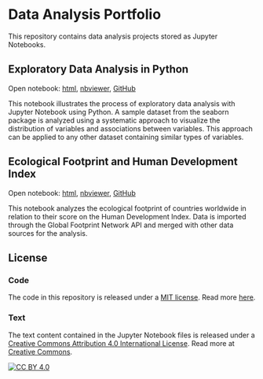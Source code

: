# Data Analysis Portfolio
This repository contains data analysis projects stored as Jupyter Notebooks.

## Exploratory Data Analysis in Python
Open notebook: [html][html_EDA], [nbviewer][nbviewer_EDA], [GitHub][GitHub_EDA]

This notebook illustrates the process of exploratory data analysis with Jupyter Notebook using Python. A sample dataset from the seaborn package is analyzed using a systematic approach to visualize the distribution of variables and associations between variables. This approach can be applied to any other dataset containing similar types of variables.

[html_EDA]: https://patrickwfitzgerald.github.io/portfolio/exploratory-data-analysis-python/html%20file/Exploratory%20Data%20Analysis%20in%20Python.html
[nbviewer_EDA]: https://nbviewer.jupyter.org/github/patrickwfitzgerald/portfolio/blob/main/exploratory-data-analysis-python/Exploratory%20Data%20Analysis%20in%20Python.ipynb
[GitHub_EDA]: https://github.com/patrickwfitzgerald/portfolio/blob/main/exploratory-data-analysis-python/Exploratory%20Data%20Analysis%20in%20Python.ipynb

## Ecological Footprint and Human Development Index
Open notebook: [html][html_EF], [nbviewer][nbviewer_EF], [GitHub][GitHub_EF]

This notebook analyzes the ecological footprint of countries worldwide in relation to their score on the Human Development Index. Data is imported through the Global Footprint Network API and merged with other data sources for the analysis.

[html_EF]: https://patrickwfitzgerald.github.io/portfolio/ecological-footprint-countries/Ecological%20Footprint%20and%20Human%20Development%20Index.html
[nbviewer_EF]: https://nbviewer.jupyter.org/github/patrickwfitzgerald/portfolio/blob/9a2b0eef31343ef17c012e8743d0dd14ff542906/ecological-footprint-countries/Ecological%20Footprint%20and%20Human%20Development%20Index.ipynb
[GitHub_EF]: https://github.com/patrickwfitzgerald/portfolio/blob/main/ecological-footprint-countries/Ecological%20Footprint%20and%20Human%20Development%20Index.ipynb


## License

### Code
The code in this repository is released under a [MIT license](LICENSE-CODE). Read more [here](https://choosealicense.com/licenses/mit/).

### Text
The text content contained in the Jupyter Notebook files is released under a [Creative Commons Attribution 4.0 International License](LICENSE-TEXT.txt). Read more at [Creative Commons][cc-by].

[![CC BY 4.0][cc-by-image]][cc-by]

[cc-by]: http://creativecommons.org/licenses/by/4.0/
[cc-by-image]: https://i.creativecommons.org/l/by/4.0/88x31.png
